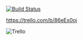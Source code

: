 [![Build Status](https://travis-ci.org/roderickjoseph/groceries_too.svg?branch=master)](https://travis-ci.org/roderickjoseph/groceries_too)

https://trello.com/b/86eEx0oj


![Trello](https://github.com/roderickjoseph/groceries_too/app/assets/images/trello-logo/trello-logo-blue.png "Logo Title Text 1")
